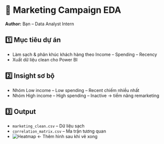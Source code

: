 # 🛒 Marketing Campaign EDA

**Author:** Bạn – Data Analyst Intern  

## 1️⃣ Mục tiêu dự án
- Làm sạch & phân khúc khách hàng theo Income – Spending – Recency
- Xuất dữ liệu clean cho Power BI

## 2️⃣ Insight sơ bộ
- Nhóm Low income – Low spending – Recent chiếm nhiều nhất
- Nhóm High income – High spending – Inactive → tiềm năng remarketing

## 3️⃣ Output
- `marketing_clean.csv` – Dữ liệu sạch  
- `correlation_matrix.csv` – Ma trận tương quan  
- ![Heatmap](heatmap.png)  ← Thêm hình sau khi vẽ xong
